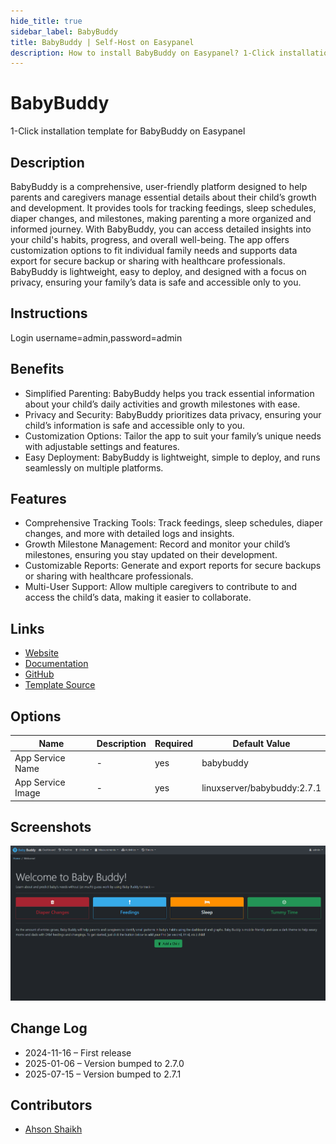 ```yaml
---
hide_title: true
sidebar_label: BabyBuddy
title: BabyBuddy | Self-Host on Easypanel
description: How to install BabyBuddy on Easypanel? 1-Click installation template for BabyBuddy on Easypanel
---
```


<!-- generated -->

# BabyBuddy

1-Click installation template for BabyBuddy on Easypanel

## Description

BabyBuddy is a comprehensive, user-friendly platform designed to help parents and caregivers manage essential details about their child’s growth and development. It provides tools for tracking feedings, sleep schedules, diaper changes, and milestones, making parenting a more organized and informed journey. With BabyBuddy, you can access detailed insights into your child&#39;s habits, progress, and overall well-being. The app offers customization options to fit individual family needs and supports data export for secure backup or sharing with healthcare professionals. BabyBuddy is lightweight, easy to deploy, and designed with a focus on privacy, ensuring your family’s data is safe and accessible only to you.

## Instructions

Login username=admin,password=admin

## Benefits

- Simplified Parenting: BabyBuddy helps you track essential information about your child’s daily activities and growth milestones with ease.
- Privacy and Security: BabyBuddy prioritizes data privacy, ensuring your child’s information is safe and accessible only to you.
- Customization Options: Tailor the app to suit your family’s unique needs with adjustable settings and features.
- Easy Deployment: BabyBuddy is lightweight, simple to deploy, and runs seamlessly on multiple platforms.

## Features

- Comprehensive Tracking Tools: Track feedings, sleep schedules, diaper changes, and more with detailed logs and insights.
- Growth Milestone Management: Record and monitor your child’s milestones, ensuring you stay updated on their development.
- Customizable Reports: Generate and export reports for secure backups or sharing with healthcare professionals.
- Multi-User Support: Allow multiple caregivers to contribute to and access the child’s data, making it easier to collaborate.

## Links

- [Website](https://babybuddy.app)
- [Documentation](https://docs.babybuddy.app)
- [GitHub](https://github.com/babybuddy/babybuddy)
- [Template Source](https://github.com/easypanel-io/templates/tree/main/templates/babybuddy)

## Options

Name | Description | Required | Default Value
-|-|-|-
App Service Name | - | yes | babybuddy
App Service Image | - | yes | linuxserver/babybuddy:2.7.1

## Screenshots

![BabyBuddy Screenshot](./assets/screenshot.png)

## Change Log

- 2024-11-16 – First release
- 2025-01-06 – Version bumped to 2.7.0
- 2025-07-15 – Version bumped to 2.7.1

## Contributors

- [Ahson Shaikh](https://github.com/Ahson-Shaikh)
